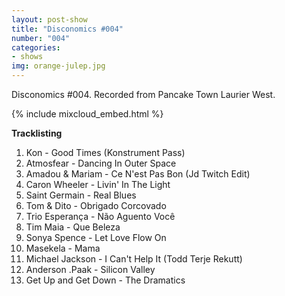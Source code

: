 ```yaml
---
layout: post-show
title: "Disconomics #004"
number: "004"
categories:
- shows
img: orange-julep.jpg
---
```


Disconomics #004. Recorded from Pancake Town Laurier West.

{% include mixcloud_embed.html %}

**Tracklisting**

1. Kon - Good Times (Konstrument Pass)
1. Atmosfear - Dancing In Outer Space
1. Amadou & Mariam - Ce N'est Pas Bon (Jd Twitch Edit)
1. Caron Wheeler - Livin' In The Light
1. Saint Germain - Real Blues
1. Tom & Dito - Obrigado Corcovado
1. Trio Esperança - Não Aguento Você
1. Tim Maia - Que Beleza
1. Sonya Spence - Let Love Flow On
1. Masekela - Mama
1. Michael Jackson - I Can't Help It (Todd Terje Rekutt)
1. Anderson .Paak - Silicon Valley
1. Get Up and Get Down - The Dramatics
